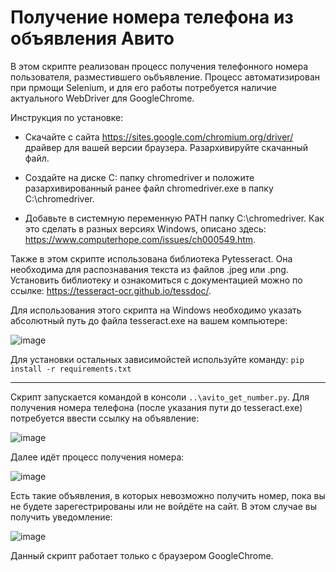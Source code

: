 # Получение номера телефона из объявления Авито

В этом скрипте реализован процесс получения телефонного номера пользователя, разместившего оьбъявление.
Процесс автоматизирован при прмощи Selenium, и для его работы потребуется наличие актуального WebDriver для GoogleChrome.

Инструкция по установке:

- Скачайте с сайта https://sites.google.com/chromium.org/driver/ драйвер для вашей версии браузера. Разархивируйте скачанный файл.

- Создайте на диске C: папку chromedriver и положите разархивированный ранее файл chromedriver.exe в папку C:\chromedriver.

- Добавьте в системную переменную PATH папку C:\chromedriver. Как это сделать в разных версиях Windows, описано здесь: https://www.computerhope.com/issues/ch000549.htm.

Также в этом скрипте использована библиотека Pytesseract. Она необходима для распознавания текста из файлов .jpeg или .png.
Установить библиотеку и ознакомиться с документацией можно по ссылке: https://tesseract-ocr.github.io/tessdoc/.

Для использования этого скрипта на Windows необходимо указать абсолютный путь до файла tesseract.exe на вашем компьютере:

![image](https://user-images.githubusercontent.com/106872149/177575327-0a3cbb09-5e05-4a48-8638-9a9f27f6a6cc.png)

Для установки остальных зависимойстей используйте команду:
`pip install -r requirements.txt`
_______________________________________________________
Скрипт запускается командой в консоли `..\avito_get_number.py`.
Для получения номера телефона (после указания пути до tesseract.exe) потребуется ввести ссылку на объявление:

![image](https://user-images.githubusercontent.com/106872149/177570627-1cd35c73-8637-47b6-a7b3-8af4ae90abc2.png)

Далее идёт процесс получения номера:

![image](https://user-images.githubusercontent.com/106872149/177571241-6eb29dce-a65b-4c90-983f-016b48ef32ab.png)

Есть такие объявления, в которых невозможно получить номер, пока вы не будете зарегестрированы или не войдёте на сайт. В этом случае вы получить уведомление:

![image](https://user-images.githubusercontent.com/106872149/177572965-bf4e21c9-99e7-487a-867f-fe566cd58e1f.png)


Данный скрипт работает только с браузером GoogleChrome.


